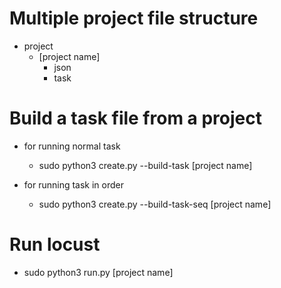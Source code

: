 # Multiple project file structure

* project
  * [project name]
    * json
    * task
 



# Build a task file from a project
* for running normal task
  * sudo python3 create.py --build-task [project name]
  
* for running task in order
  * sudo python3 create.py --build-task-seq [project name]
 
 # Run locust
 * sudo python3 run.py [project name]
